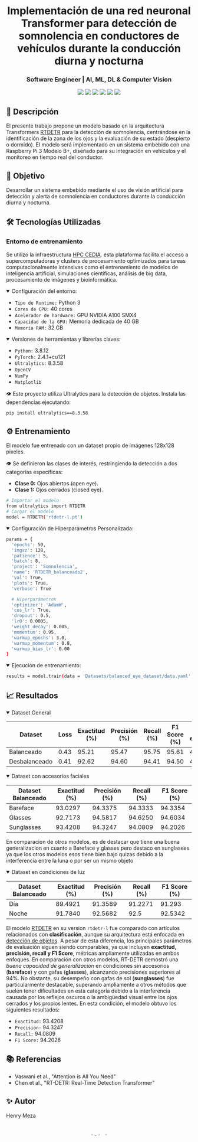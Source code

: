 <h1 align='center'>Implementación de una red neuronal Transformer para detección de somnolencia en conductores de vehículos durante la conducción diurna y nocturna</h1>
<h3 align='center'>Software Engineer | AI, ML, DL & Computer Vision</h3>
<p align="center">
  <!-- Lenguajes y Frameworks -->
  <img src="https://img.shields.io/badge/Python-3.8.12-3776AB?style=for-the-badge&logo=python&logoColor=white">
  <!-- Machine Learning -->
  <img src="https://img.shields.io/badge/PyTorch-2.4.1+cu121-EE4C2C?style=for-the-badge&logo=pytorch&logoColor=white">
  <img src="https://img.shields.io/badge/Ultralytics-8.3.58-00FFFF?style=for-the-badge&logo=yolo&logoColor=black">
  <img src="https://img.shields.io/badge/TensorFlow_Lite-FF6F00?style=for-the-badge&logo=tensorflow&logoColor=white">
  <!-- Hardware y Deployment -->
  <img src="https://img.shields.io/badge/Raspberry_Pi-A22846?style=for-the-badge&logo=raspberry-pi&logoColor=white">
  <img src="https://img.shields.io/badge/OpenCV-5C3EE8?style=for-the-badge&logo=opencv&logoColor=white">
</p>

## 📖 Descripción

El presente trabajo propone un modelo basado en la arquitectura Transformers [RTDETR](https://docs.ultralytics.com/models/rtdetr/) para la detección de somnolencia, centrándose en la identificación de la zona de los ojos y la evaluación de su estado (despierto o dormido). El modelo será implementado en un sistema embebido con una Raspberry Pi 3 Modelo B+, diseñado para su integración en vehículos y el monitoreo en tiempo real del conductor.

## 🎯 Objetivo

Desarrollar un sistema embebido mediante el uso de visión artificial para detección y alerta de somnolencia en conductores durante la conducción diurna y nocturna.


## 🛠️ Tecnologías Utilizadas

### Entorno de entrenamiento

Se utilizo la infraestructura [HPC CEDIA](https://cedia.edu.ec/beneficio/supercomputador/). esta plataforma facilita el acceso a supercomputadoras y clusters de procesamiento optimizados para tareas computacionalmente intensivas como el entrenamiento de modelos de inteligencia artificial, simulaciones científicas, análisis de big data, procesamiento de imágenes y bioinformática.

<details open>
<summary>Configuración del entorno:</summary>
  
- `Tipo de Runtime:` Python 3
- `Cores de CPU:` 40 cores
- `Acelerador de hardware:` GPU NVIDIA A100 SMX4
- `Capacidad de la GPU:` Memoria dedicada de 40 GB
- `Memoria RAM:` 32 GB
</details>

<details open>
<summary>Versiones de herramientas y librerías claves:</summary>

- `Python:` 3.8.12
- `PyTorch:` 2.4.1+cu121
- `Ultralytics:` 8.3.58
- `OpenCV`
- `NumPy`
- `Matplotlib`

👁️ Este proyecto utiliza Ultralytics para la detección de objetos. Instala las dependencias ejecutando:

```bash
pip install ultralytics==8.3.58
```
</details>

## ⚙️ Entrenamiento

El modelo fue entrenado con un dataset propio de imágenes 128x128 pixeles.

👁️ Se definieron las clases de interés, restringiendo la detección a dos categorías específicas: 

- **Clase 0:** Ojos abiertos (open eye).
- **Clase 1:** Ojos cerrados (closed eye).


```bash
# Importar el modelo
from ultralytics import RTDETR
# Cargar el modelo
model = RTDETR('rtdetr-l.pt')
```

<details open>
<summary>Configuración de Hiperparámetros Personalizada:</summary>

```bash
params = {
  'epochs': 50,
  'imgsz': 128,
  'patience': 5,
  'batch': 8,
  'project': 'Somnolencia',
  'name': 'RTDETR_balanceado2',
  'val': True,
  'plots': True,
  'verbose': True

  # Hiperparámetros
  'optimizer': 'AdamW',
  'cos_lr': True,
  'dropout': 0.5,
  'lr0': 0.0005,
  'weight_decay': 0.005,
  'momentum': 0.95,
  'warmup_epochs': 3.0,
  'warmup_momentum': 0.8,
  'warmup_bias_lr': 0.00
}
```
</details>
<details open>
<summary>Ejecución de entrenamiento:</summary>

```bash
results = model.train(data = 'Datasets/balanced_eye_dataset/data.yaml', classes = [0, 1], **params)
```
</details>

## 📈 Resultados

<details open>
<summary>Dataset General</summary>
  
| Dataset | Loss | Exactitud (%) | Precisión (%) | Recall (%) | F1 Score (%) | Tiempo de entrenamiento |
| ------ | ---- | ------------- | ------------- | ---------- | ------------ | --------- |
| Balanceado | 0.43 | 95.21 | 95.47 | 95.75 | 95.61 | 4h 28m 21s |
| Desbalanceado | 0.41 | 92.62 | 94.60 | 94.41 | 94.50 | 4h 41m 22s |
</details>

<details open>
<summary>Dataset con accesorios faciales</summary>
  
| Dataset Balanceado| Exactitud (%) | Precisión (%) | Recall (%) | F1 Score (%) |
| ------ | ------------- | ------------- | ---------- | ------------ |
| Bareface | 93.0297 | 94.3375 | 94.3333 | 94.3354 |
| Glasses | 92.7173 | 94.5817 | 94.6250 | 94.6034 |
| Sunglasses | 93.4208 | 94.3247 | 94.0809 | 94.2026 |

En comparacion de otros modelos, es de destacar que tiene una buena generalizacion en cuanto a Bareface y glasses pero destaco en sunglasees ya que los otros modelos esos tiene bien bajo quizas debido a la interferencia entre la luna o por ser un mismo objeto

</details>
<details open>
<summary>Dataset en condiciones de luz</summary>
  
| Dataset Balanceado| Exactitud (%) | Precisión (%) | Recall (%) | F1 Score (%) |
| ------ | ------------- | ------------- | ---------- | ------------ |
| Día | 89.4921 | 91.3589 | 91.2271 | 91.293 |
| Noche | 91.7840 | 92.5682 | 92.5 | 92.5342 |
</details>

El modelo [RTDETR](https://docs.ultralytics.com/models/rtdetr/) en su version `rtdetr-l` fue comparado con artículos relacionados con **clasificación**, aunque su arquitectura está enfocada en [detección de objetos](https://www.ibm.com/mx-es/think/topics/object-detection). A pesar de esta diferencia, los principales parámetros de evaluación siguen siendo comparables, ya que incluyen **exactitud, precisión, recall y F1 Score**, métricas ampliamente utilizadas en ambos enfoques. En comparación con otros modelos, RT-DETR demostró una *buena capacidad de generalización* en condiciones sin accesorios (**bareface**) y con gafas (**glasses**), alcanzando precisiones superiores al 94%. No obstante, su desempeño con gafas de sol (**sunglasses**) fue particularmente destacable, superando ampliamente a otros métodos que suelen tener dificultades en esta categoría debido a la interferencia causada por los reflejos oscuros o la ambigüedad visual entre los ojos cerrados y los propios lentes. En esta condición, el modelo obtuvo los siguientes resultados:

- `Exactitud:` 93.4208
- `Precisión:` 94.3247
- `Recall:` 94.0809
- `F1 Score:` 94.2026

## 📚 Referencias

- Vaswani et al., "Attention is All You Need"
- Chen et al., "RT-DETR: Real-Time Detection Transformer"

## ✨ Autor

Henry Meza

<br>
<div align="center">
  <a href="https://github.com/hpmezam">
    <img src="https://github.com/ultralytics/assets/raw/main/social/logo-social-github.png" width="3%" alt="Ultralytics GitHub">
  </a>
  <img src="https://github.com/ultralytics/assets/raw/main/social/logo-transparent.png" width="3%" alt="space">
  <a href="https://www.linkedin.com/in/hpmezam/">
    <img src="https://github.com/ultralytics/assets/raw/main/social/logo-social-linkedin.png" width="3%" alt="Ultralytics LinkedIn">
  </a>
</div>
